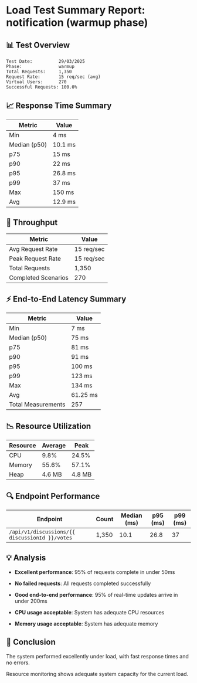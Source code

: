 # Load Test Summary Report: notification (warmup phase)

## 📊 Test Overview

```
Test Date:          29/03/2025
Phase:              warmup
Total Requests:     1,350
Request Rate:       15 req/sec (avg)
Virtual Users:      270
Successful Requests: 100.0%
```

## 📈 Response Time Summary

| Metric       | Value   |
| ------------ | ------- |
| Min          | 4 ms    |
| Median (p50) | 10.1 ms |
| p75          | 15 ms   |
| p90          | 22 ms   |
| p95          | 26.8 ms |
| p99          | 37 ms   |
| Max          | 150 ms  |
| Avg          | 12.9 ms |

## 🚦 Throughput

| Metric              | Value      |
| ------------------- | ---------- |
| Avg Request Rate    | 15 req/sec |
| Peak Request Rate   | 15 req/sec |
| Total Requests      | 1,350      |
| Completed Scenarios | 270        |

## ⚡ End-to-End Latency Summary

| Metric             | Value    |
| ------------------ | -------- |
| Min                | 7 ms     |
| Median (p50)       | 75 ms    |
| p75                | 81 ms    |
| p90                | 91 ms    |
| p95                | 100 ms   |
| p99                | 123 ms   |
| Max                | 134 ms   |
| Avg                | 61.25 ms |
| Total Measurements | 257      |

## 📉 Resource Utilization

| Resource | Average | Peak   |
| -------- | ------- | ------ |
| CPU      | 9.8%    | 24.5%  |
| Memory   | 55.6%   | 57.1%  |
| Heap     | 4.6 MB  | 4.8 MB |

## 🔍 Endpoint Performance

| Endpoint                                       | Count | Median (ms) | p95 (ms) | p99 (ms) |
| ---------------------------------------------- | ----- | ----------- | -------- | -------- |
| `/api/v1/discussions/{{ discussionId }}/votes` | 1,350 | 10.1        | 26.8     | 37       |

## 💡 Analysis

- **Excellent performance**: 95% of requests complete in under 50ms

- **No failed requests**: All requests completed successfully

- **Good end-to-end performance**: 95% of real-time updates arrive in under 200ms

- **CPU usage acceptable**: System has adequate CPU resources

- **Memory usage acceptable**: System has adequate memory

## 📝 Conclusion

The system performed excellently under load, with fast response times and no errors.

Resource monitoring shows adequate system capacity for the current load.

